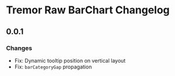 # Tremor Raw BarChart Changelog

## 0.0.1

### Changes

- Fix: Dynamic tooltip position on vertical layout
- Fix: `barCategoryGap` propagation
